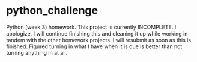 # python_challenge
Python (week 3) homework.
This project is currently INCOMPLETE.
I apologize.
I will continue finishing this and cleaning it up while working in tandem with the other homework projects.
I will resubmit as soon as this is finished.
Figured turning in what I have when it is due is better than not turning anything in at all.
